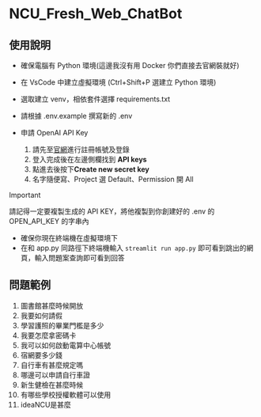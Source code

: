 # NCU_Fresh_Web_ChatBot

## 使用說明

*  確保電腦有 Python 環境(這邊我沒有用 Docker 你們直接去官網裝就好)
*  在 VsCode 中建立虛擬環境 (Ctrl+Shift+P 選建立 Python 環境)
*  選取建立 venv，相依套件選擇 requirements.txt
*  請根據 .env.example 撰寫新的 .env
*  申請 OpenAI API Key

   1. 請先至[官網](https://openai.com/index/openai-api/)進行註冊帳號及登錄
   2. 登入完成後在左邊側欄找到 **API keys**
   3. 點進去後按下**Create new **secret** key**
   4. 名字隨便寫、Project 選 Default、Permission 開 All

> [!IMPORTANT]
請記得一定要複製生成的 API KEY，將他複製到你創建好的 .env 的 OPEN_API_KEY 的字串內

* 確保你現在終端機在虛擬環境下
* 在和 app.py 同路徑下終端機輸入 `streamlit run app.py` 即可看到跳出的網頁，輸入問題案查詢即可看到回答

## 問題範例
1. 圖書館甚麼時候開放
2. 我要如何請假
3. 學習護照的畢業門檻是多少
4. 我要怎麼拿密碼卡
5. 我可以如何啟動電算中心帳號
6. 宿網要多少錢
7. 自行車有甚麼規定嗎
8. 哪邊可以申請自行車證
9. 新生健檢在甚麼時候
10. 有哪些學校授權軟體可以使用
11. ideaNCU是甚麼 
